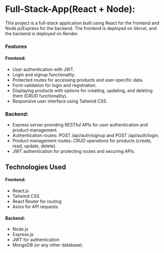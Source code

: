 # Full-Stack-App(React + Node):

This project is a full-stack application built using React for the frontend and Node.js/Express for the backend. The frontend is deployed on Vercel, and the backend is deployed on Render.

### Features

#### Frontend:

- User authentication with JWT.
- Login and signup functionality.
- Protected routes for accessing products and user-specific data.
- Form validation for login and registration.
- Displaying products with options for creating, updating, and deleting them (CRUD functionality).
- Responsive user interface using Tailwind CSS.

### Backend:

- Express server providing RESTful APIs for user authentication and product management.
- Authentication routes: POST /api/auth/signup and POST /api/auth/login.
- Product management routes: CRUD operations for products (create, read, update, delete).
- JWT authentication for protecting routes and securing APIs.

## Technologies Used

#### Frontend:

- React.js
- Tailwind CSS
- React Router for routing
- Axios for API requests

#### Backend:

- Node.js
- Express.js
- JWT for authentication
- MongoDB (or any other database).
